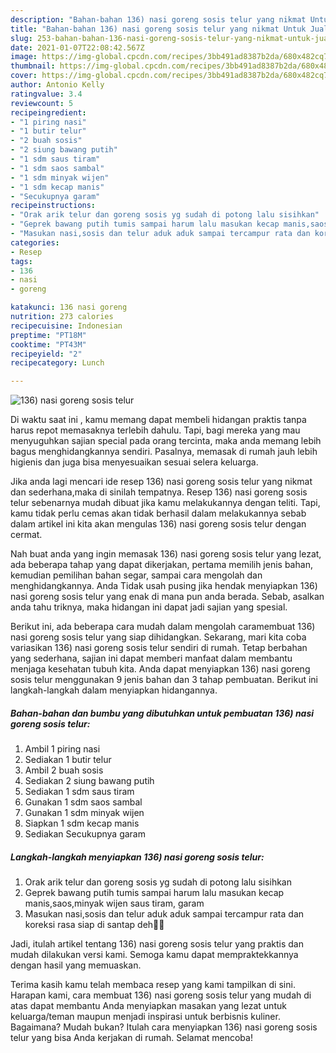 ```yaml
---
description: "Bahan-bahan 136) nasi goreng sosis telur yang nikmat Untuk Jualan"
title: "Bahan-bahan 136) nasi goreng sosis telur yang nikmat Untuk Jualan"
slug: 253-bahan-bahan-136-nasi-goreng-sosis-telur-yang-nikmat-untuk-jualan
date: 2021-01-07T22:08:42.567Z
image: https://img-global.cpcdn.com/recipes/3bb491ad8387b2da/680x482cq70/136-nasi-goreng-sosis-telur-foto-resep-utama.jpg
thumbnail: https://img-global.cpcdn.com/recipes/3bb491ad8387b2da/680x482cq70/136-nasi-goreng-sosis-telur-foto-resep-utama.jpg
cover: https://img-global.cpcdn.com/recipes/3bb491ad8387b2da/680x482cq70/136-nasi-goreng-sosis-telur-foto-resep-utama.jpg
author: Antonio Kelly
ratingvalue: 3.4
reviewcount: 5
recipeingredient:
- "1 piring nasi"
- "1 butir telur"
- "2 buah sosis"
- "2 siung bawang putih"
- "1 sdm saus tiram"
- "1 sdm saos sambal"
- "1 sdm minyak wijen"
- "1 sdm kecap manis"
- "Secukupnya garam"
recipeinstructions:
- "Orak arik telur dan goreng sosis yg sudah di potong lalu sisihkan"
- "Geprek bawang putih tumis sampai harum lalu masukan kecap manis,saos,minyak wijen saus tiram, garam"
- "Masukan nasi,sosis dan telur aduk aduk sampai tercampur rata dan koreksi rasa siap di santap deh🤗🤤"
categories:
- Resep
tags:
- 136
- nasi
- goreng

katakunci: 136 nasi goreng 
nutrition: 273 calories
recipecuisine: Indonesian
preptime: "PT18M"
cooktime: "PT43M"
recipeyield: "2"
recipecategory: Lunch

---
```



![136) nasi goreng sosis telur](https://img-global.cpcdn.com/recipes/3bb491ad8387b2da/680x482cq70/136-nasi-goreng-sosis-telur-foto-resep-utama.jpg)

Di waktu  saat ini , kamu memang dapat membeli hidangan praktis tanpa harus repot memasaknya terlebih dahulu. Tapi, bagi mereka yang mau menyuguhkan sajian special pada orang tercinta, maka anda memang lebih bagus menghidangkannya sendiri. Pasalnya, memasak di rumah jauh lebih higienis dan juga bisa menyesuaikan sesuai selera keluarga.

Jika anda lagi mencari ide resep 136) nasi goreng sosis telur yang nikmat dan sederhana,maka di sinilah tempatnya. Resep 136) nasi goreng sosis telur  sebenarnya mudah dibuat jika kamu melakukannya dengan teliti. Tapi, kamu tidak perlu cemas akan tidak berhasil dalam melakukannya 
sebab dalam artikel ini kita akan mengulas 136) nasi goreng sosis telur dengan cermat.  



Nah buat anda yang ingin memasak 136) nasi goreng sosis telur yang lezat, ada beberapa tahap yang dapat dikerjakan, pertama memilih jenis bahan, kemudian pemilihan bahan segar, sampai cara mengolah dan menghidangkannya. Anda Tidak usah pusing jika hendak menyiapkan 136) nasi goreng sosis telur yang enak di mana pun anda berada. Sebab, asalkan anda  tahu triknya, maka hidangan ini dapat jadi sajian yang spesial.

Berikut ini, ada beberapa cara mudah dalam mengolah caramembuat 136) nasi goreng sosis telur yang siap dihidangkan. Sekarang, mari kita coba variasikan 136) nasi goreng sosis telur sendiri di rumah. Tetap berbahan yang sederhana, sajian ini dapat memberi manfaat dalam membantu menjaga kesehatan tubuh kita. Anda dapat menyiapkan 136) nasi goreng sosis telur menggunakan 9 jenis bahan dan 3 tahap pembuatan. Berikut ini langkah-langkah dalam menyiapkan hidangannya.

<!--inarticleads1-->

##### Bahan-bahan dan bumbu yang dibutuhkan untuk pembuatan 136) nasi goreng sosis telur:

1. Ambil 1 piring nasi
1. Sediakan 1 butir telur
1. Ambil 2 buah sosis
1. Sediakan 2 siung bawang putih
1. Sediakan 1 sdm saus tiram
1. Gunakan 1 sdm saos sambal
1. Gunakan 1 sdm minyak wijen
1. Siapkan 1 sdm kecap manis
1. Sediakan Secukupnya garam




<!--inarticleads2-->

##### Langkah-langkah menyiapkan 136) nasi goreng sosis telur:

1. Orak arik telur dan goreng sosis yg sudah di potong lalu sisihkan
1. Geprek bawang putih tumis sampai harum lalu masukan kecap manis,saos,minyak wijen saus tiram, garam
1. Masukan nasi,sosis dan telur aduk aduk sampai tercampur rata dan koreksi rasa siap di santap deh🤗🤤




Jadi, itulah artikel tentang  136) nasi goreng sosis telur  yang praktis dan mudah dilakukan versi kami. Semoga kamu dapat mempraktekkannya dengan hasil yang memuaskan. 

Terima kasih kamu telah membaca resep yang kami tampilkan di sini. Harapan kami, cara membuat  136) nasi goreng sosis telur yang mudah di atas dapat membantu Anda menyiapkan masakan yang lezat untuk keluarga/teman maupun menjadi inspirasi untuk berbisnis kuliner. Bagaimana? Mudah bukan? Itulah cara menyiapkan 136) nasi goreng sosis telur yang bisa Anda kerjakan di rumah. Selamat mencoba!

